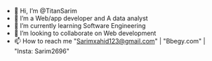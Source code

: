 - 👋 Hi, I’m @TitanSarim
- 👀 I’m a Web/app developer and A data analyst 
- 🌱 I’m currently learning Software Engineering
- 💞️ I’m looking to collaborate on Web development
- 📫 How to reach me "Sarimxahid123@gmail.com" | "Bbegy.com" | "Insta: Sarim2696"

<!---
TitanSarim/TitanSarim is a ✨ special ✨ repository because its `README.md` (this file) appears on your GitHub profile.
You can click the Preview link to take a look at your changes.
--->
